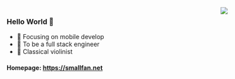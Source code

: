 <img align="right" src="https://github-readme-stats.vercel.app/api/top-langs/?username=Smallfan&layout=compact&theme=tokyonight" />

### Hello World 👋

- :orange_book: Focusing on mobile develop
- :hammer: To be a full stack engineer
- :musical_note: Classical violinist

#### Homepage: https://smallfan.net
